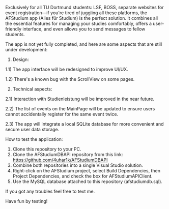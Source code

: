 Exclusively for all TU Dortmund students:
LSF, BOSS, separate websites for event registration—if you're tired of juggling all these platforms, the AFStudium app (Alles für Studium) is the perfect solution. 
It combines all the essential features for managing your studies comfortably, offers a user-friendly interface, and even allows you to send messages to fellow students.

The app is not yet fully completed, and here are some aspects that are still under development:

1) Design:

1.1) The app interface will be redesigned to improve UI/UX.

1.2) There's a known bug with the ScrollView on some pages.

2) Technical aspects:
   
2.1) Interaction with Studienleistung will be improved in the near future.

2.2) The list of events on the MainPage will be updated to ensure users cannot accidentally register for the same event twice.

2.3) The app will integrate a local SQLite database for more convenient and secure user data storage.

How to test the application:

1) Clone this repository to your PC.
2) Clone the AFStudiumDBAPI repository from this link: https://github.com/4uhar1k/AFStudiumDBAPI
3) Combine both repositories into a single Visual Studio solution.
4) Right-click on the AFStudium project, select Build Dependencies, then Project Dependencies, and check the box for AFStudiumAPIClient.
5) Use the MySQL database attached to this repository (afstudiumdb.sql).

If you got any troubles feel free to text me.

Have fun by testing!
